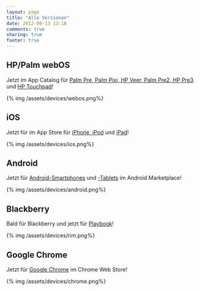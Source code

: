 ```yaml
---
layout: page
title: "Alle Versionen"
date: 2012-09-13 13:18
comments: true
sharing: true
footer: true
---
```


HP/Palm webOS
---

Jetzt im App Catalog für [Palm Pre, Palm Pixi, HP Veer, Palm Pre2, HP Pre3][webos-phone] und [HP Touchpad][touchpad]!

{% img /assets/devices/webos.png%}

iOS
---

Jetzt für im App Store für [iPhone, iPod][iphone] und [iPad][ipad]!

{% img /assets/devices/ios.png%}

Android
---

Jetzt für [Android-Smartphones][android-phone] und [-Tablets][android-tablets] im Android Marketplace!

{% img /assets/devices/android.png%}

Blackberry
---

Bald für Blackberry und jetzt für [Playbook][playbook]!

{% img /assets/devices/rim.png%}

Google Chrome
---

Jetzt für [Google Chrome][chrome] im Chrome Web Store!

{% img /assets/devices/chrome.png%}


<!-- ############################################################### -->
<!-- links: -->
[touchpad]: https://developer.palm.com/appredirect/?packageid=jjacobsohn.mensaapp.enyo
[chrome]: https://chrome.google.com/webstore/detail/hamlhbipfkffciojpiojpnadcbmogfhe
[playbook]: http://appworld.blackberry.com/webstore/content/96407/?lang=de
[webos-phone]: https://developer.palm.com/appredirect/?packageid=com.mensaapp.webos
[android-phone]: https://market.android.com/details?id=jjacobsohn.mensaApp.android
[android-tablets]: https://market.android.com/details?id=jjacobsohn.mensaApp.android.tablet
[iphone]: http://itunes.apple.com/de/app/mensa-hamburg/id505304285
[ipad]: http://itunes.apple.com/us/app/mensa-hamburg-hd/id505243011
